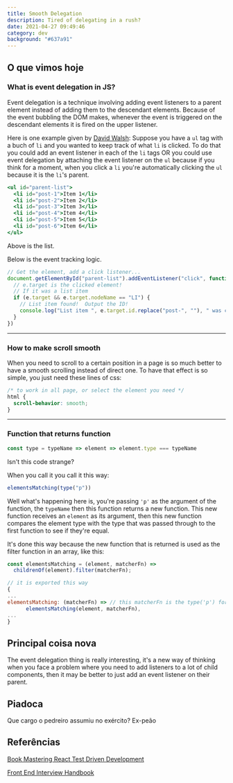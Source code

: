 ```yaml
---
title: Smooth Delegation
description: Tired of delegating in a rush?
date: 2021-04-27 09:49:46
category: dev
background: "#637a91"
---
```


## O que vimos hoje

### What is event delegation in JS?

Event delegation is a technique involving adding event listeners to a parent element instead of adding them to the descendant elements. Because of the event bubbling the DOM makes, whenever the event is triggered on the descendant elements it is fired on the upper listener.

Here is one example given by [David Walsh](https://davidwalsh.name/event-delegate?__cf_chl_jschl_tk__=61352efc1db895b261ce7df57cf45d5c4c7b659a-1619653450-0-AVCxSjcobWyQAkZdrQqoB0gwgtrWhJDBnLTbCvJsxB4_gYFA1K8XdPZ3j9MqixkNZ6QksJ4PuWVhXWqZhoR9Gr0jZvCRQORxJxYNMo0DR3fpXBUl0nsvcFtffkNG-Lhs_mXe_EamwBcTZFw7_TJSMjcnWJeOcphc5vYBuNKHJC7YcvuR5EgI7Y3jIocZPb2uvzJOX19JverCW8_n82j_LdzgAkmhEQZqHSHfBKhSGpR4aNHmIJNjPA3L8AVbHM3PDDNBGS9yOxj9NQoIwUZe-ttfqA1QAkRRgU0eaSLBli4J6GgyZ7QWsRyy0G_NqpFF42NNyEXBhaqbzZXejx-KvOKcdiTxj6bfPJSz6QUhPY1c3j7a6SGtBKOVIwerGOzqQxnCPt31AIB-FNi6fFcTk-8):
Suppose you have a `ul` tag with a buch of `li` and you wanted to keep track of what `li` is clicked. To do that you could add an event listener in each of the `li` tags OR you could use event delegation by attaching the event listener on the `ul` because if you think for a moment, when you click a `li` you're automatically clicking the `ul` because it is the `li`'s parent.

```jsx
<ul id="parent-list">
  <li id="post-1">Item 1</li>
  <li id="post-2">Item 2</li>
  <li id="post-3">Item 3</li>
  <li id="post-4">Item 4</li>
  <li id="post-5">Item 5</li>
  <li id="post-6">Item 6</li>
</ul>
```

Above is the list.

Below is the event tracking logic.

```jsx
// Get the element, add a click listener...
document.getElementById("parent-list").addEventListener("click", function (e) {
  // e.target is the clicked element!
  // If it was a list item
  if (e.target && e.target.nodeName == "LI") {
    // List item found!  Output the ID!
    console.log("List item ", e.target.id.replace("post-", ""), " was clicked!")
  }
})
```

---

### How to make scroll smooth

When you need to scroll to a certain position in a page is so much better to have a smooth scrolling instead of direct one. To have that effect is so simple, you just need these lines of css:

```css
/* to work in all page, or select the element you need */
html {
  scroll-behavior: smooth;
}
```

---

### Function that returns function

```jsx
const type = typeName => element => element.type === typeName
```

Isn't this code strange?

When you call it you call it this way:

```jsx
elementsMatching(type("p"))
```

Well what's happening here is, you're passing `'p'` as the argument of the function, the `typeName` then this function returns a new function. This new function receives an `element` as its argument, then this new function compares the element type with the type that was passed through to the first function to see if they're equal.

It's done this way because the new function that is returned is used as the filter function in an array, like this:

```jsx
const elementsMatching = (element, matcherFn) =>
  childrenOf(element).filter(matcherFn);

// it is exported this way
{
...
elementsMatching: (matcherFn) => // this matcherFn is the type('p') for instance
      elementsMatching(element, matcherFn),
...
}
```

## Principal coisa nova

The event delegation thing is really interesting, it's a new way of thinking when you face a problem where you need to add listeners to a lot of child components, then it may be better to just add an event listener on their parent.

## Piadoca

Que cargo o pedreiro assumiu no exército?
Ex-peão

## Referências

[Book Mastering React Test Driven Development](https://www.amazon.com.br/dp/B07RJCLX5C/ref=dp-kindle-redirect?_encoding=UTF8&btkr=1)

[Front End Interview Handbook](https://yangshun.github.io/front-end-interview-handbook/en/javascript-questions)

